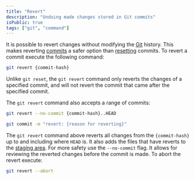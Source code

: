 ```yaml
---
title: "Revert"
description: "Undoing made changes stored in Git commits"
isPublic: true
tags: ["git", "command"]
---
```


It is possible to revert changes without modifying the [Git](git) history.
This makes reverting [commits](commit) a safer option than [resetting](reset)
commits. To revert a commit execute the following command:

```sh
git revert {commit-hash}
```

Unlike `git reset`, the `git revert` command only reverts the changes of a
specified commit, and will not revert the commit that came after the specified
commit.

The `git revert` command also accepts a range of commits:

```sh
git revert --no-commit {commit-hash}..HEAD
```

```sh
git commit -m "revert: {reason for reverting}"
```

The `git revert` command above reverts all changes from the `{commit-hash}` up
to and including where `HEAD` is. It also adds the files that have reverts to
the [staging area](staging-area). For more safety use the `--no-commit` flag.
It allows for reviewing the reverted changes before the commit is made. To abort
the revert execute:

```sh
git revert --abort
```
